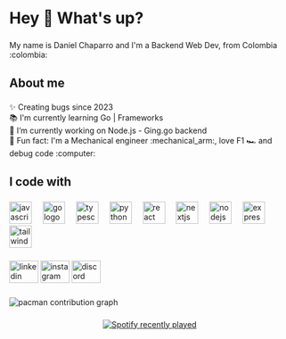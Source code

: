 <h1 align="left">Hey 👋 What's up?</h1>

###

<p align="left">My name is Daniel Chaparro and I'm a Backend Web Dev, from Colombia :colombia:</p>

###

<h2 align="left">About me</h2>

###

<p align="left">✨ Creating bugs since 2023<br>📚 I'm currently learning Go | Frameworks<br>🔭 I’m currently working on Node.js - Ging.go backend<br>🎲 Fun fact: I'm a Mechanical engineer :mechanical_arm:, love F1 🏎️ and debug code :computer:</p>

###

<h2 align="left">I code with</h2>

###

<div align="left">
  <img src="https://cdn.jsdelivr.net/gh/devicons/devicon/icons/javascript/javascript-original.svg" height="40" alt="javascript logo"  />
  <img width="12" />
  <img src="https://cdn.jsdelivr.net/gh/devicons/devicon/icons/go/go-original.svg" height="40" alt="go logo"  />
  <img width="12" />
  <img src="https://cdn.jsdelivr.net/gh/devicons/devicon/icons/typescript/typescript-original.svg" height="40" alt="typescript logo"  />
  <img width="12" />
  <img src="https://cdn.jsdelivr.net/gh/devicons/devicon/icons/python/python-original.svg" height="40" alt="python logo"  />
  <img width="12" />
  <img src="https://cdn.jsdelivr.net/gh/devicons/devicon/icons/react/react-original.svg" height="40" alt="react logo"  />
  <img width="12" />
  <img src="https://cdn.jsdelivr.net/gh/devicons/devicon/icons/nextjs/nextjs-original.svg" height="40" alt="nextjs logo"  />
  <img width="12" />
  <img src="https://cdn.jsdelivr.net/gh/devicons/devicon/icons/nodejs/nodejs-original.svg" height="40" alt="nodejs logo"  />
  <img width="12" />
  <img src="https://cdn.jsdelivr.net/gh/devicons/devicon/icons/express/express-original.svg" height="40" alt="express logo"  />
  <img width="12" />
  <img src="https://cdn.jsdelivr.net/gh/devicons/devicon/icons/tailwindcss/tailwindcss-original-wordmark.svg" height="40" alt="tailwindcss logo"  />
</div>

###

<div align="left">
  <img src="https://raw.githubusercontent.com/maurodesouza/profile-readme-generator/master/src/assets/icons/social/linkedin/default.svg" width="52" height="40" alt="linkedin logo"  />
  <img src="https://raw.githubusercontent.com/maurodesouza/profile-readme-generator/master/src/assets/icons/social/instagram/default.svg" width="52" height="40" alt="instagram logo"  />
  <img src="https://raw.githubusercontent.com/maurodesouza/profile-readme-generator/master/src/assets/icons/social/discord/default.svg" width="52" height="40" alt="discord logo"  />
</div>

###

<picture>
  <source media="(prefers-color-scheme: dark)" srcset="https://raw.githubusercontent.com/DFCH9503/DFCH9503/output/pacman-contribution-graph-dark.svg">
  <source media="(prefers-color-scheme: light)" srcset="https://raw.githubusercontent.com/DFCH9503/DFCH9503/output/pacman-contribution-graph.svg">
  <img alt="pacman contribution graph" src="https://raw.githubusercontent.com/DFCH9503/DFCH9503/output/pacman-contribution-graph.svg">
</picture>

###

<div align="center">
  <a href="https://open.spotify.com/user/DCH9503">
    <img src="https://spotify-recently-played-readme.vercel.app/api?user=DCH9503&count=5" alt="Spotify recently played"  />
  </a>
</div>

###

